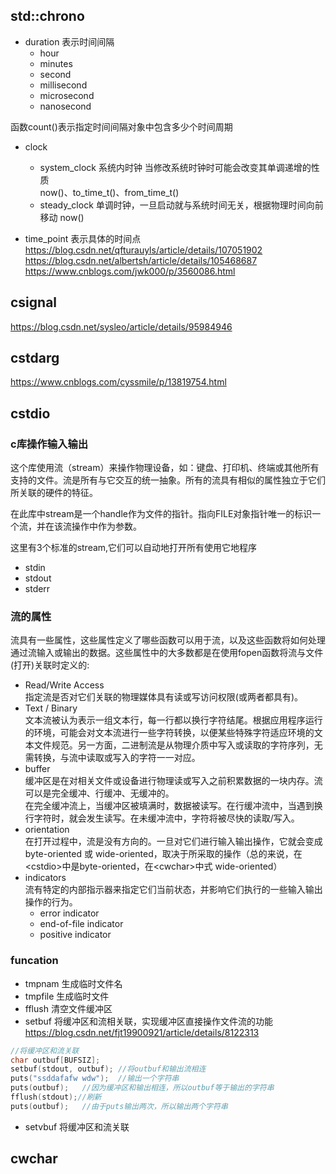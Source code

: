 ## std::chrono 

- duration 表示时间间隔
    - hour
    - minutes
    - second
    - millisecond
    - microsecond
    - nanosecond

函数count()表示指定时间间隔对象中包含多少个时间周期  
- clock
    - system_clock 系统内时钟 当修改系统时钟时可能会改变其单调递增的性质  
    now()、to_time_t()、from_time_t()
    - steady_clock 单调时钟，一旦启动就与系统时间无关，根据物理时间向前移动  now()

- time_point 表示具体的时间点
https://blog.csdn.net/qfturauyls/article/details/107051902
https://blog.csdn.net/albertsh/article/details/105468687  
https://www.cnblogs.com/jwk000/p/3560086.html

## csignal
https://blog.csdn.net/sysleo/article/details/95984946

## cstdarg
https://www.cnblogs.com/cyssmile/p/13819754.html

## cstdio
### c库操作输入输出  
这个库使用流（stream）来操作物理设备，如：键盘、打印机、终端或其他所有支持的文件。流是所有与它交互的统一抽象。所有的流具有相似的属性独立于它们所关联的硬件的特征。  

在此库中stream是一个handle作为文件的指针。指向FILE对象指针唯一的标识一个流，并在该流操作中作为参数。  

这里有3个标准的stream,它们可以自动地打开所有使用它地程序
- stdin 
- stdout
- stderr

### 流的属性
流具有一些属性，这些属性定义了哪些函数可以用于流，以及这些函数将如何处理通过流输入或输出的数据。这些属性中的大多数都是在使用fopen函数将流与文件(打开)关联时定义的:
- Read/Write Access  
指定流是否对它们关联的物理媒体具有读或写访问权限(或两者都具有)。
- Text / Binary  
文本流被认为表示一组文本行，每一行都以换行字符结尾。根据应用程序运行的环境，可能会对文本流进行一些字符转换，以便某些特殊字符适应环境的文本文件规范。另一方面，二进制流是从物理介质中写入或读取的字符序列，无需转换，与流中读取或写入的字符一一对应。
- buffer  
缓冲区是在对相关文件或设备进行物理读或写入之前积累数据的一块内存。流可以是完全缓冲、行缓冲、无缓冲的。  
在完全缓冲流上，当缓冲区被填满时，数据被读写。在行缓冲流中，当遇到换行字符时，就会发生读写。在未缓冲流中，字符将被尽快的读取/写入。
- orientation  
在打开过程中，流是没有方向的。一旦对它们进行输入输出操作，它就会变成 byte-oriented 或 wide-oriented，取决于所采取的操作（总的来说，在\<cstdio>中是byte-oriented，在\<cwchar>中式 wide-oriented）
- indicators  
流有特定的内部指示器来指定它们当前状态，并影响它们执行的一些输入输出操作的行为。
    - error indicator
    - end-of-file indicator
    - positive indicator

### funcation
- tmpnam 生成临时文件名
- tmpfile 生成临时文件
- fflush 清空文件缓冲区
- setbuf 将缓冲区和流相关联，实现缓冲区直接操作文件流的功能 https://blog.csdn.net/fjt19900921/article/details/8122313
````C++
//将缓冲区和流关联
char outbuf[BUFSIZ];
setbuf(stdout, outbuf);	//将outbuf和输出流相连
puts("ssddafafw wdw");	//输出一个字符串
puts(outbuf);	//因为缓冲区和输出相连，所以outbuf等于输出的字符串
fflush(stdout);//刷新
puts(outbuf);	//由于puts输出两次，所以输出两个字符串
````
- setvbuf  将缓冲区和流关联

## cwchar


